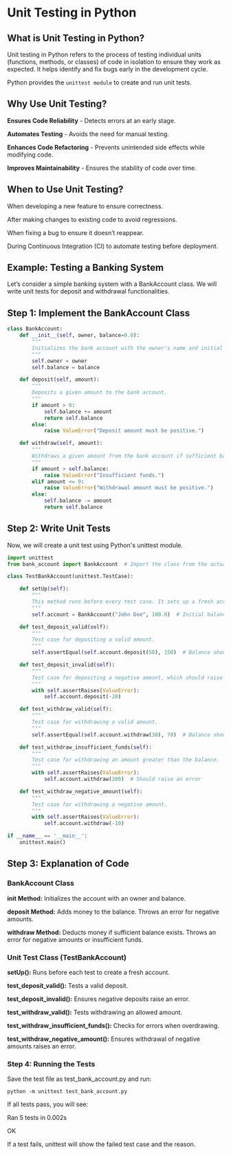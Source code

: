 # Unit Testing in Python

## What is Unit Testing in Python?

Unit testing in Python refers to the process of testing individual units (functions, methods, or classes) of code in isolation to ensure they work as expected. It helps identify and fix bugs early in the development cycle.

Python provides the `unittest module` to create and run unit tests.

## Why Use Unit Testing?

**Ensures Code Reliability** - Detects errors at an early stage.

**Automates Testing** - Avoids the need for manual testing.

**Enhances Code Refactoring** - Prevents unintended side effects while modifying code.

**Improves Maintainability** - Ensures the stability of code over time.

## When to Use Unit Testing?

When developing a new feature to ensure correctness.

After making changes to existing code to avoid regressions.

When fixing a bug to ensure it doesn’t reappear.

During Continuous Integration (CI) to automate testing before deployment.

## Example: Testing a Banking System

Let’s consider a simple banking system with a BankAccount class. We will write unit tests for deposit and withdrawal functionalities.

## Step 1: Implement the BankAccount Class
```python
class BankAccount:
    def __init__(self, owner, balance=0.0):
        """
        Initializes the bank account with the owner's name and initial balance.
        """
        self.owner = owner
        self.balance = balance

    def deposit(self, amount):
        """
        Deposits a given amount to the bank account.
        """
        if amount > 0:
            self.balance += amount
            return self.balance
        else:
            raise ValueError("Deposit amount must be positive.")

    def withdraw(self, amount):
        """
        Withdraws a given amount from the bank account if sufficient balance exists.
        """
        if amount > self.balance:
            raise ValueError("Insufficient funds.")
        elif amount <= 0:
            raise ValueError("Withdrawal amount must be positive.")
        else:
            self.balance -= amount
            return self.balance
```
## Step 2: Write Unit Tests

Now, we will create a unit test using Python's unittest module.
```python
import unittest
from bank_account import BankAccount  # Import the class from the actual module

class TestBankAccount(unittest.TestCase):

    def setUp(self):
        """
        This method runs before every test case. It sets up a fresh account.
        """
        self.account = BankAccount("John Doe", 100.0)  # Initial balance is 100

    def test_deposit_valid(self):
        """
        Test case for depositing a valid amount.
        """
        self.assertEqual(self.account.deposit(50), 150)  # Balance should be 150

    def test_deposit_invalid(self):
        """
        Test case for depositing a negative amount, which should raise an error.
        """
        with self.assertRaises(ValueError):
            self.account.deposit(-20)

    def test_withdraw_valid(self):
        """
        Test case for withdrawing a valid amount.
        """
        self.assertEqual(self.account.withdraw(30), 70)  # Balance should be 70

    def test_withdraw_insufficient_funds(self):
        """
        Test case for withdrawing an amount greater than the balance.
        """
        with self.assertRaises(ValueError):
            self.account.withdraw(200)  # Should raise an error

    def test_withdraw_negative_amount(self):
        """
        Test case for withdrawing a negative amount.
        """
        with self.assertRaises(ValueError):
            self.account.withdraw(-10)

if __name__ == '__main__':
    unittest.main()
```

##  Step 3: Explanation of Code

### BankAccount Class

**__init__ Method:** Initializes the account with an owner and balance.

**deposit Method:** Adds money to the balance. Throws an error for negative amounts.

**withdraw Method:** Deducts money if sufficient balance exists. Throws an error for negative amounts or insufficient funds.

### Unit Test Class (TestBankAccount)

**setUp():** Runs before each test to create a fresh account.

**test_deposit_valid():** Tests a valid deposit.

**test_deposit_invalid():** Ensures negative deposits raise an error.

**test_withdraw_valid():** Tests withdrawing an allowed amount.

**test_withdraw_insufficient_funds():** Checks for errors when overdrawing.

**test_withdraw_negative_amount():** Ensures withdrawal of negative amounts raises an error.

### Step 4: Running the Tests

Save the test file as test_bank_account.py and run:

`python -m unittest test_bank_account.py`

If all tests pass, you will see:

Ran 5 tests in 0.002s

OK

If a test fails, unittest will show the failed test case and the reason.